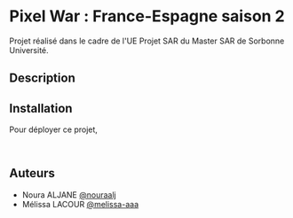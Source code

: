 
# Pixel War : France-Espagne saison 2 

Projet réalisé dans le cadre de l'UE Projet SAR du Master SAR de Sorbonne Université.

## Description








## Installation 

Pour déployer ce projet, 

```bash
  
```


## Auteurs
- Noura ALJANE [@nouraalj](https://www.github.com/octokatherine)
- Mélissa LACOUR [@melissa-aaa](https://github.com/melissa-aaa)
